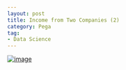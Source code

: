```yaml
---
layout: post
title: Income from Two Companies (2)
category: Pega
tag:
- Data Science
---
```





[![image](https://jehyunlee.github.io/thumbnails/Python-DS/58_income2_0.png)](https://jehyunlee.github.io/2021/01/24/Python-DS-58-income2/)